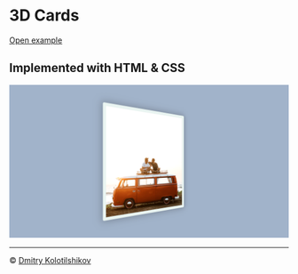 # 3D Cards

[Open example](https://dmitrykolotilshikov.github.io/3d_cards/)

## Implemented with HTML & CSS

![image](3d_cards_screenshot.png)

---
© [Dmitry Kolotilshikov](https://github.com/DmitryKolotilshikov)
